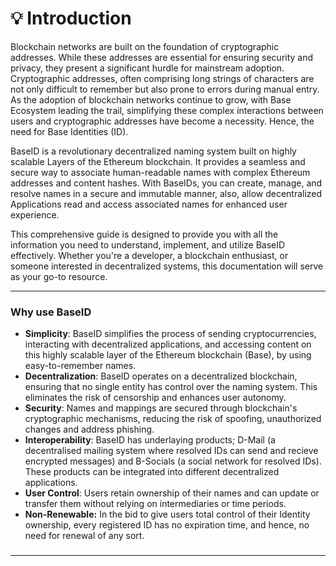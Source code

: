 # 💡 Introduction

Blockchain networks are built on the foundation of cryptographic addresses. While these addresses are essential for ensuring security and privacy, they present a significant hurdle for mainstream adoption. Cryptographic addresses, often comprising long strings of characters are not only difficult to remember but also prone to errors during manual entry. As the adoption of blockchain networks continue to grow, with Base Ecosystem leading the trail, simplifying these complex interactions between users and cryptographic addresses have become a necessity. Hence, the need for Base Identities (ID).

BaseID is a revolutionary decentralized naming system built on highly scalable Layers of the Ethereum blockchain. It provides a seamless and secure way to associate human-readable names with complex Ethereum addresses and content hashes. With BaseIDs, you can create, manage, and resolve names in a secure and immutable manner, also, allow decentralized Applications read and access associated names for enhanced user experience.&#x20;

This comprehensive guide is designed to provide you with all the information you need to understand, implement, and utilize BaseID effectively. Whether you're a developer, a blockchain enthusiast, or someone interested in decentralized systems, this documentation will serve as your go-to resource.

***

### Why use BaseID

* **Simplicity**: BaseID simplifies the process of sending cryptocurrencies, interacting with decentralized applications, and accessing content on this highly scalable layer of the Ethereum blockchain (Base), by using easy-to-remember names.
* **Decentralization**: BaseID operates on a decentralized blockchain, ensuring that no single entity has control over the naming system. This eliminates the risk of censorship and enhances user autonomy.
* **Security**: Names and mappings are secured through blockchain's cryptographic mechanisms, reducing the risk of spoofing, unauthorized changes and address phishing.
* **Interoperability**: BaseID has underlaying products; D-Mail (a decentralised mailing system where resolved IDs can send and recieve encrypted messages) and B-Socials (a social network for resolved IDs). These products can be integrated into different decentralized applications.
* **User Control**: Users retain ownership of their names and can update or transfer them without relying on intermediaries or time periods.
* **Non-Renewable:** In the bid to give users total control of their Identity ownership, every registered ID has no expiration time, and hence, no need for renewal of any sort.

###

***
